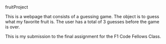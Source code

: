 fruitProject

This is a webpage that consists of a guessing game. The object is to guess what my favorite fruit is. The user has a total of 3 guesses before the game is over. 

This is my submission to the final assignment for the F1 Code Fellows Class. 
